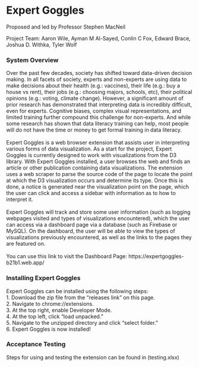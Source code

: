 # Expert Goggles

Proposed and led by Professor Stephen MacNeil <br>

Project Team:
Aaron Wile,
Ayman M Al-Sayed,
Conlin C Fox,
Edward Brace,
Joshua D. Withka,
Tyler Wolf

<h3>System Overview</h3>
Over the past few decades, society has shifted toward data-driven decision making. In all facets of society, experts and non-experts are using data to make decisions about their health (e.g.: vaccines), their life (e.g.: buy a house vs rent), their jobs (e.g.: choosing majors, schools, etc), their political opinions (e.g.: voting, climate change). However, a significant amount of prior research has demonstrated that interpreting data is incredibly difficult, even for experts. Cognitive biases, complex visual representations, and limited training further compound this challenge for non-experts. And while some research has shown that data literacy training can help, most people will do not have the time or money to get formal training in data literacy.
<br><br>
Expert Goggles is a web browser extension that assists user in interpreting various forms of data visualization. As a start for the project, Expert Goggles is currently designed to work with visualizations from the D3 library. With Expert Goggles installed, a user browses the web and finds an article or other publication containing data visualizations. The extension uses a web scraper to parse the source code of the page to locate the point at which the D3 visualization occurs and determine its type. Once this is done, a notice is generated near the visualization point on the page, which the user can click and access a sidebar with information as to how to interpret it.<br><br>
Expert Goggles will track and store some user information (such as logging webpages visited and types of visualizations encountered), which the user can access via a dashboard page via a database (such as Firebase or MySQL). On the dashboard, the user will be able to view the types of visualizations previously encountered, as well as the links to the pages they are featured on. <br><br>
You can use this link to visit the Dashboard Page: https://expertgoggles-b21b1.web.app/
<br>
<h3>Installing Expert Goggles</h3>
Expert Goggles can be installed using the following steps:<br>
1.	Download the zip file from the “releases link” on this page.<br>
2.	Navigate to chrome://extensions.<br>
3.	At the top right, enable Developer Mode.<br>
4.	At the top left, click “load unpacked.”<br>
5.	Navigate to the unzipped directory and click “select folder.”<br>
6.	Expert Goggles is now installed! <br>
<h3>Acceptance Testing</h3>
Steps for using and testing the extension can be found in (testing.xlsx)
